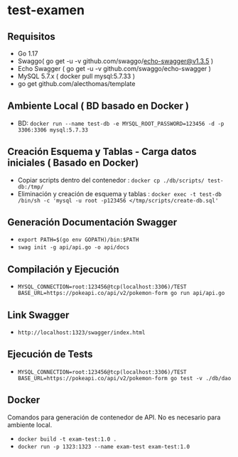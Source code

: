 # test-examen

## Requisitos

* Go 1.17
* Swaggo( go get -u -v github.com/swaggo/echo-swagger@v1.3.5 )
* Echo Swagger ( go get -u -v github.com/swaggo/echo-swagger )
* MySQL 5.7.x ( docker pull mysql:5.7.33 )
* go get github.com/alecthomas/template
## Ambiente Local ( BD basado en Docker )

* BD: `docker run --name test-db -e MYSQL_ROOT_PASSWORD=123456 -d -p 3306:3306 mysql:5.7.33`

## Creación Esquema y Tablas - Carga datos iniciales ( Basado en Docker)

* Copiar scripts dentro del contenedor : `docker cp ./db/scripts/ test-db:/tmp/`
* Eliminación y creación de esquema y tablas : `docker exec -t test-db /bin/sh -c 'mysql -u root -p123456 </tmp/scripts/create-db.sql'`

## Generación Documentación Swagger

* `export PATH=$(go env GOPATH)/bin:$PATH`
* `swag init -g api/api.go -o api/docs`

## Compilación y Ejecución
* `MYSQL_CONNECTION=root:123456@tcp(localhost:3306)/TEST BASE_URL=https://pokeapi.co/api/v2/pokemon-form go run api/api.go`

## Link Swagger

* `http://localhost:1323/swagger/index.html`

## Ejecución de Tests

* `MYSQL_CONNECTION=root:123456@tcp(localhost:3306)/TEST BASE_URL=https://pokeapi.co/api/v2/pokemon-form go test -v ./db/dao`

## Docker

Comandos para generación de contenedor de API. No es necesario para ambiente local.

* `docker build -t exam-test:1.0 .`
* `docker run -p 1323:1323 --name exam-test exam-test:1.0`
